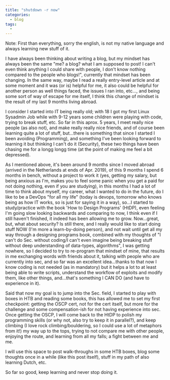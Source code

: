 ```yaml
---
title: "shutdown -r now"
categories:
  - blog
tags:
  - 
---
```


Note: First than everything, sorry the english, is not my native language and always learning new stuff of it.

I have always been thinking about writing a blog, but my mindset has always been the same "me? a blog? what I am supposed to post! I can't even think anything I could share with people, I don't know nothing compared to the people
who blogs!", currently that mindset has been changing. In the same way, maybe I read a really entry-level article and at some moment and it was (or is) helpful for me, it also could be helpful for another person as well things faced, the issues I ran into, etc..., and being some sort of way of escape for me itself, I think this change of mindset is the result of my last 9 months living abroad.

I consider I started into IT being really old; with 18 I got my first Linux Sysadmin Job while with 9-12 years some children were playing with code, trying to break stuff, etc.
So far in this aprox. 5 years, I meet really nice people (as also not), and make really really nice friends, and of course been learning quite a lot of stuff, but...there is something that since I started I been avoiding (Programming), and something I've been looking forward to learning it but thinking I can't do it (Security), these two things have been chasing me for a longg longg time (at the point of making me feel a bit depressed).

As I mentioned above, it's been around 9 months since I moved abroad (arrived in the Netherlands at ends of Apr. 2019), of this 9 months I spend 6 months in bench, without a project to work it (yes, getting my salary, but being anxious as I'm, makes you to feel some panic when you get a paid for not doing nothing, even if you are studying), in this months I had a lot of time to think about myself, my career, what I wanted to do in the future, do I like to be a DevOps "for all my life" (today is devops, tomorrow who knows being as how IT works, so is just for saying it in a way), so...I started to study/practice with the book 'How to Design Programs' (HtDP), even feeling I'm going slow looking backwards and comparing to now, I think even if I still haven't finished, it indeed has been allowing me to grow.
Now...great, but, what about security? Is still there, and I really would like to start doing stuff NOW (I'm more a learn-by-doing person), and not wait until get all my way through a designing programs book, combined with my thoughts of "I can't do Sec. without coding/I can't even imagine being breaking stuff without deep understanding of data-types, algorithms", I was getting nowhere, so I decided to try to re-program that mindset of mine, that results in me exchanging words with friends about it, talking with people who are currently into sec, and so far was an excellent idea...thanks to that now I know coding is not needed (as in mandatory) but it helps a lot to at least being able to write scripts, understand the workflow of exploits and modify them, like other things, and...that's something I CAN DO (and have to experience in it). 

Said that now my goal is to jump into the Sec. field, I started to play with boxes in HTB and reading some books, this has allowed me to set my first checkpoint: getting the OSCP cert, not for the cert itself, but more for the challenge and some compensation-ish for not having experience into sec.
Once getting the OSCP, I will come back to the HtDP to polish my programming skills (or why not, also try to keep it in parallel?), and keep climbing (I love rock climbing/bouldering, so I could use a lot of metaphors from it!) my way up to the tops, trying to not compare me with other people, enjoying the route, and learning from all my falls; a fight between me and me.

I will use this space to post walk-throughs in some HTB boxes, blog some thoughts once in a while (like this post itself), stuff in my path of also learning Dutch, etc.

So far so good, keep learning and never stop doing it.
